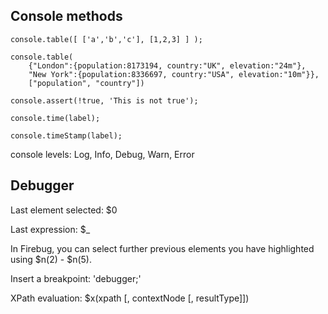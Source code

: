 
## Console methods

    console.table([ ['a','b','c'], [1,2,3] ] );

    console.table(
        {"London":{population:8173194, country:"UK", elevation:"24m"},
        "New York":{population:8336697, country:"USA", elevation:"10m"}},
        ["population", "country"])

    console.assert(!true, 'This is not true');

    console.time(label);

    console.timeStamp(label);
    
    
console levels: Log, Info, Debug, Warn, Error
    
    
## Debugger

Last element selected: $0

Last expression: $_

In Firebug, you can select further previous elements you have highlighted using $n(2) - $n(5).

Insert a breakpoint: 'debugger;'

XPath evaluation: $x(xpath [, contextNode [, resultType]])
